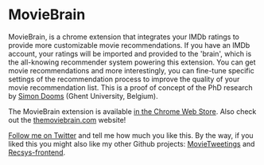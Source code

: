 MovieBrain
========

MovieBrain, is a chrome extension that integrates your IMDb ratings to provide more customizable movie recommendations. If you have an IMDb account, your ratings will be imported and provided to the 'brain', which is the all-knowing recommender system powering this extension. You can get movie recommendations and more interestingly, you can fine-tune specific settings of the recommendation process to improve the quality of your movie recommendation list. This is a proof of concept of the PhD research by [Simon Dooms](http://twitter.com/sidooms) (Ghent University, Belgium). 


The MovieBrain extension is available [in the Chrome Web Store](https://chrome.google.com/webstore/detail/imdbrain/egeaceljjpjhbgikdgodhaanoecbleln). Also check out the [themoviebrain.com](http://www.themoviebrain.com) website!

[Follow me on Twitter](http://twitter.com/sidooms) and tell me how much you like this. By the way, if you liked this you might also like my other Github projects: [MovieTweetings](https://github.com/sidooms/MovieTweetings) and [Recsys-frontend](https://github.com/sidooms/Recsys-frontend).

